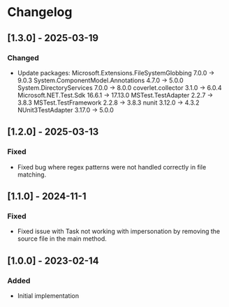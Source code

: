 # Changelog

## [1.3.0] - 2025-03-19
### Changed
- Update packages:
  Microsoft.Extensions.FileSystemGlobbing  7.0.0  -> 9.0.3
  System.ComponentModel.Annotations        4.7.0  -> 5.0.0
  System.DirectoryServices                 7.0.0  -> 8.0.0
  coverlet.collector                       3.1.0  -> 6.0.4
  Microsoft.NET.Test.Sdk                   16.6.1 -> 17.13.0
  MSTest.TestAdapter                       2.2.7  -> 3.8.3
  MSTest.TestFramework                     2.2.8  -> 3.8.3
  nunit                                    3.12.0 -> 4.3.2
  NUnit3TestAdapter                        3.17.0 -> 5.0.0

## [1.2.0] - 2025-03-13
### Fixed
- Fixed bug where regex patterns were not handled correctly in file matching.

## [1.1.0] - 2024-11-1
### Fixed
- Fixed issue with Task not working with impersonation by removing the source file in the main method.

## [1.0.0] - 2023-02-14
### Added
- Initial implementation